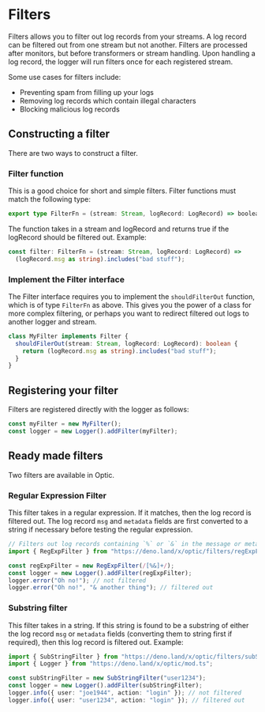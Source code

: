 # Filters

Filters allows you to filter out log records from your streams. A log record can
be filtered out from one stream but not another. Filters are processed after
monitors, but before transformers or stream handling. Upon handling a log
record, the logger will run filters once for each registered stream.

Some use cases for filters include:

- Preventing spam from filling up your logs
- Removing log records which contain illegal characters
- Blocking malicious log records

## Constructing a filter

There are two ways to construct a filter.

### Filter function

This is a good choice for short and simple filters. Filter functions must match
the following type:

```ts
export type FilterFn = (stream: Stream, logRecord: LogRecord) => boolean;
```

The function takes in a stream and logRecord and returns true if the logRecord
should be filtered out. Example:

```ts
const filter: FilterFn = (stream: Stream, logRecord: LogRecord) =>
  (logRecord.msg as string).includes("bad stuff");
```

### Implement the Filter interface

The Filter interface requires you to implement the `shouldFilterOut` function,
which is of type `FilterFn` as above. This gives you the power of a class for
more complex filtering, or perhaps you want to redirect filtered out logs to
another logger and stream.

```ts
class MyFilter implements Filter {
  shouldFilerOut(stream: Stream, logRecord: LogRecord): boolean {
    return (logRecord.msg as string).includes("bad stuff");
  }
}
```

## Registering your filter

Filters are registered directly with the logger as follows:

```ts
const myFilter = new MyFilter();
const logger = new Logger().addFilter(myFilter);
```

## Ready made filters

Two filters are available in Optic.

### Regular Expression Filter

This filter takes in a regular expression. If it matches, then the log record is
filtered out. The log record `msg` and `metadata` fields are first converted to
a string if necessary before testing the regular expression.

```ts
// Filters out log records containing `%` or `&` in the message or metadata
import { RegExpFilter } from "https://deno.land/x/optic/filters/regExpFilter.ts";

const regExpFilter = new RegExpFilter(/[%&]+/);
const logger = new Logger().addFilter(regExpFilter);
logger.error("Oh no!"); // not filtered
logger.error("Oh no!", "& another thing"); // filtered out
```

### Substring filter

This filter takes in a string. If this string is found to be a substring of
either the log record `msg` or `metadata` fields (converting them to string
first if required), then this log record is filtered out. Example:

```ts
import { SubStringFilter } from "https://deno.land/x/optic/filters/subStringFilter.ts";
import { Logger } from "https://deno.land/x/optic/mod.ts";

const subStringFilter = new SubStringFilter("user1234");
const logger = new Logger().addFilter(subStringFilter);
logger.info({ user: "joe1944", action: "login" }); // not filtered
logger.info({ user: "user1234", action: "login" }); // filtered out
```
